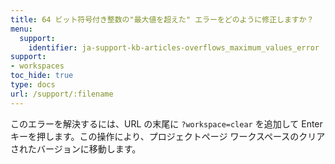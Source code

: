 ```yaml
---
title: 64 ビット符号付き整数の"最大値を超えた" エラーをどのように修正しますか？
menu:
  support:
    identifier: ja-support-kb-articles-overflows_maximum_values_error
support:
- workspaces
toc_hide: true
type: docs
url: /support/:filename
---
```


このエラーを解決するには、URL の末尾に `?workspace=clear` を追加して Enter キーを押します。この操作により、プロジェクトページ ワークスペースのクリアされたバージョンに移動します。